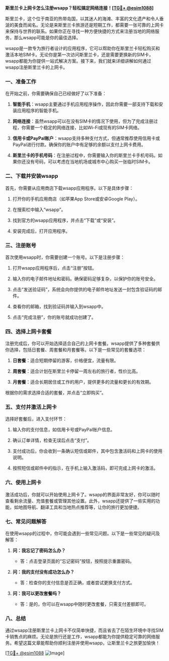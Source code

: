 **斯里兰卡上网卡怎么注册wsapp？轻松搞定网络连接！[[TG💪+ @esim1088](https://t.me/s/esim1088)]**

斯里兰卡，这个位于南亚的热带岛国，以其迷人的海滩、丰富的文化遗产和令人垂涎的美食而闻名。无论是来斯里兰卡旅游还是短期工作，都需要一张可靠的上网卡来保持与世界的联系。如果你正在寻找一种方便快捷的方式来注册当地的网络服务，那么wsapp可能是你的最佳选择。

wsapp是一款专为旅行者设计的应用程序，它可以帮助你在斯里兰卡轻松购买和激活本地SIM卡。无论你是第一次访问斯里兰卡，还是需要更换新的SIM卡，wsapp都能为你提供一站式解决方案。接下来，我们就来详细讲解如何通过wsapp注册斯里兰卡的上网卡。

### 一、准备工作

在开始之前，你需要确保自己已经做好了以下准备：

1. **智能手机**：wsapp主要通过手机应用程序操作，因此你需要一部支持下载和安装应用程序的智能手机。
   
2. **网络连接**：虽然wsapp可以在没有SIM卡的情况下使用，但为了完成注册过程，你需要一个稳定的网络连接，比如Wi-Fi或现有的SIM卡网络。

3. **信用卡或PayPal账户**：wsapp支持多种支付方式，但通常推荐使用信用卡或PayPal进行付款。确保你的账户中有足够的余额以支付上网卡费用。

4. **斯里兰卡的手机号码**：在注册过程中，你需要输入你的斯里兰卡手机号码。如果你还没有号码，可以考虑在当地机场或城市中心购买一张临时SIM卡。

### 二、下载并安装wsapp

首先，你需要从应用商店下载wsapp应用程序。以下是具体步骤：

1. 打开你的手机应用商店（如苹果App Store或安卓Google Play）。
   
2. 在搜索栏中输入“wsapp”。
   
3. 找到官方的wsapp应用程序，并点击“下载”或“安装”。

4. 安装完成后，打开应用程序。

### 三、注册账号

首次使用wsapp时，你需要创建一个账号。以下是注册步骤：

1. 打开wsapp应用程序后，点击“注册”按钮。

2. 输入你的电子邮件地址和密码。确保密码足够复杂，以保护你的账号安全。

3. 点击“发送验证码”，系统会向你提供的电子邮件地址发送一封包含验证码的邮件。

4. 查看你的邮箱，找到验证码并输入到wsapp中。

5. 点击“完成注册”，你的账号就成功创建了。

### 四、选择上网卡套餐

注册完成后，你可以开始选择适合自己的上网卡套餐。wsapp提供了多种套餐供你选择，包括日套餐、周套餐和月套餐等。以下是一些常见的套餐选项：

1. **日套餐**：适合短期停留的游客，价格便宜，流量有限。

2. **周套餐**：适合计划在斯里兰卡停留一周左右的旅行者，性价比高。

3. **月套餐**：适合长期居住或工作的用户，提供更多的流量和更长的有效期。

根据你的需求选择合适的套餐，并点击“立即购买”。

### 五、支付并激活上网卡

选择好套餐后，进入支付环节：

1. 输入你的支付信息，如信用卡号或PayPal账户信息。

2. 确认订单详情，检查无误后点击“支付”。

3. 支付成功后，你会收到一条确认短信或邮件，其中包含激活码和上网卡的使用说明。

4. 按照短信或邮件中的指示，在手机上输入激活码，即可完成上网卡的激活。

### 六、使用上网卡

激活成功后，你就可以开始使用上网卡了。wsapp的界面非常友好，你可以随时查看剩余流量、充值套餐或管理其他设置。此外，wsapp还提供了一些实用的功能，如地图导航、翻译工具和当地热点推荐等，让你的旅行更加便捷。

### 七、常见问题解答

在使用wsapp的过程中，你可能会遇到一些常见问题。以下是一些常见的疑问及解答：

1. **问：我忘记了密码怎么办？**
   - 答：点击登录页面的“忘记密码”按钮，按照提示重置密码。

2. **问：我的支付没有成功怎么办？**
   - 答：检查你的支付信息是否正确，或者尝试更换支付方式。

3. **问：我可以更改套餐吗？**
   - 答：是的，你可以在wsapp中随时更改套餐，只需支付差额即可。

### 八、总结

通过wsapp注册斯里兰卡上网卡不仅简单快捷，而且省去了在陌生环境中寻找SIM卡销售点的麻烦。无论是旅行还是工作，wsapp都能为你提供稳定可靠的网络服务。希望这篇文章能帮助你顺利注册并使用wsapp，让斯里兰卡之旅更加愉快！

[[TG💪+ @esim1088](https://t.me/s/esim1088) ![Image](https://i.postimg.cc/4NQfJmqS/Snipaste-2025-05-13-00-14-12.png)]